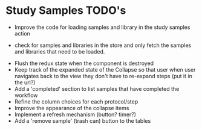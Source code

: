 # Study Samples TODO's


* Improve the code for loading samples and library in the study samples action
- check for samples and libraries in the store and only fetch the samples and libraries
that need to be loaded.
* Flush the redux state when the component is destroyed
* Keep track of the expanded state of the Collapse so that user when user navigates
back to the view they don't have to re-expand steps (put it in the url?)
* Add a 'completed' section to list samples that have completed the workflow
* Refine the column choices for each protocol/step
* Improve the appearance of the collapse items
* Implement a refresh mechanism (button? timer?)
* Add a 'remove sample' (trash can) button to the tables
